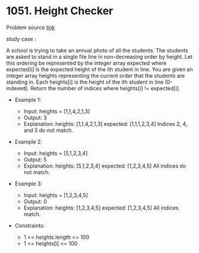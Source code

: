 # 1051. Height Checker

Problem source [link](https://leetcode.com/problems/height-checker/) 

study case :

A school is trying to take an annual photo of all the students. The students are asked to stand in a single file line in non-decreasing order by height. Let this ordering be represented by the integer array expected where expected[i] is the expected height of the ith student in line.
You are given an integer array heights representing the current order that the students are standing in. Each heights[i] is the height of the ith student in line (0-indexed).
Return the number of indices where heights[i] != expected[i].


* Example 1:
    - Input: heights = [1,1,4,2,1,3]
    - Output: 3
    - Explanation: 
    	heights:  [1,1,4,2,1,3]
    	expected: [1,1,1,2,3,4]
    	Indices 2, 4, and 5 do not match.

* Example 2:
    - Input: heights = [5,1,2,3,4]
    - Output: 5
    - Explanation:
    	heights:  [5,1,2,3,4]
    	expected: [1,2,3,4,5]
    	All indices do not match.

* Example 3:
    - Input: heights = [1,2,3,4,5]
    - Output: 0
    - Explanation:
    	heights:  [1,2,3,4,5]
    	expected: [1,2,3,4,5]
    	All indices match.

* Constraints:
    - 1 <= heights.length <= 100
    - 1 <= heights[i] <= 100